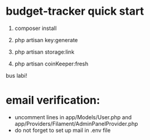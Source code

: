 # budget-tracker quick start

1. composer install

2. php artisan key:generate

3. php artisan storage:link

4. php artisan coinKeeper:fresh


bus labi!


#  email verification:
- uncomment lines in app/Models/User.php and app/Providers/Filament/AdminPanelProvider.php
- do not forget to set up mail in .env file
